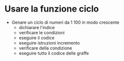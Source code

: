 # Usare la funzione ciclo

- Genare un ciclo di numeri da 1 100 in modo crescente
    - dichiarare l'indice
    - verificare le condizioni
    - eseguire il codice 
    - eseguire istruzioni incremento
    - verificare della condizione
    - eseguire tutto il codice delle graffe